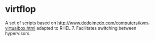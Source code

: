 # virtflop
A set of scripts based on http://www.dedoimedo.com/computers/kvm-virtualbox.html adapted to RHEL 7.  Facilitates switching between hypervisors.
